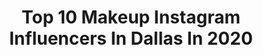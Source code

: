 ---
title: Top 10 Makeup Instagram Influencers In Dallas In 2020
description: >-
  Find top makeup Instagram influencers in Dallas in 2020. Most popular hashtags: #makeup #dallas #makeuplooks #dallasmua.
platform: Instagram
hits: 151
text_top: Identify the most popular Instagram profiles on inBeat.
text_bottom: Our database holds 151 Instagram influencers like this in Dallas, United States for you to pitch.
profiles:
  - username: "thaoweezy123"
    fullname: >-
      Thaoweezy123
    bio: >-
      ❤️Notpolish.com❤️ 💌thao1nguy3n@yahoo.com 🌴San Diego🌴 ⬇️YOUTUBE LINK ⬇️
    location: "United States"
    followers: 108506
    engagement: 181
    commentsToLikes: 0.105603
    id: ck14jhldckdym0i190evcdw3i
    verified: false
    hashtags: "#weddingideas, #nailstagram, #nailmagazine, #nailswag"
  - username: "victoriavixx"
    fullname: >-
      Victoria 💄
    bio: >-
      Dallas Texas @singletontattoo 📍 @ejaytattoo💚 @novalbernal 👧🏻 @ezrabernal 👶🏻 🙏🏼✝️
    location: "United States"
    followers: 5747
    engagement: 734
    commentsToLikes: 0.083211
    id: ck8t7duv8gfyl0j78btstqim1
    verified: false
    hashtags: "#dallas, #dallasmom, #blondehair, #makeuplooks"
  - username: "itsgoldenpiece"
    fullname: >-
      ＭΛＣＫΞＮＺΞΞ 🇯🇲
    bio: >-
      ✨CEO @itsgoldenpieceboutique ✨International Published Model MUA UNT’22 ✨Graphic Design @thegoldengraphics @touchedbygolden DTX📍
    location: "United States"
    followers: 4388
    engagement: 950
    commentsToLikes: 0.044272
    id: ck6u43g0g1gnj0j71prekiuss
    verified: false
    hashtags: "#makeupblogger, #bazaar, #bia, #makeupoftheday"
  - username: "valencarvajal94"
    fullname: >-
      𝑉𝑎𝑙𝑒𝑛𝑡𝑖𝑛𝑎 𝐶𝑎𝑟𝑣𝑎𝑗𝑎𝑙💕💕
    bio: >-
      𝒟𝒶𝓁𝓁𝒶𝓈 -𝒯𝒳🏠 Mom of two 👦🏻👧🏻 COLOMBIA-ESPAÑA-USA 🇨🇴🇪🇸🇺🇸 #latina#mom#texas#goodvibes
    location: "United States"
    followers: 20100
    engagement: 499
    commentsToLikes: 0.029075
    id: ckap91zw4qvo00i78m2cfbr8h
    verified: false
    hashtags: "#texas, #espan, #love, #dallas"
  - username: "ruby_avelar"
    fullname: >-
      Dallas Makeup Artist
    bio: >-
      ➖ DFW MUA 📍 ➖ Collab? 💕 DM me ➖ Texas Gal🌵 ➖ For booking DM client page @fabulousbyruby ➖ Subscribe to my YouTube channel🎥
    location: "United States"
    followers: 14619
    engagement: 1245
    commentsToLikes: 0.027232
    id: ck0vwcydet4zc0i19j7vc8kl9
    verified: false
    hashtags: "#bohowestern, #outfit, #dallas, #ootdfashion"
  - username: "e.g.beautystudio"
    fullname: >-
      Eloy Dallas Makeup Artist
    bio: >-
      Eloy Guerra Dallas 💄 Professional Makeup Artist 📷 Beauty Photographer 📩 Booking: bookingeloy@gmail.com
    location: "United States"
    followers: 19945
    engagement: 215
    commentsToLikes: 0.050355
    id: ck5zocpslq9ni0i14c359mfmv
    verified: false
    hashtags: "#dallasmua, #maccosmetics, #dallasmakeupartist, #makeupforblackwomen"
  - username: "thestyleride"
    fullname: >-
      M Λ Η I
    bio: >-
      Mom | Fashion | Beauty | Travel | YouTuber Email Me 📨- thestyleride@gmail.com 📍Dallas TX 🇺🇸 FB👤 | Snapchat👻 | twitter🐦: @thestyleride Blog👩🏼‍💻👇
    location: "United States"
    followers: 110185
    engagement: 162
    commentsToLikes: 0.114484
    id: ck5q9cqi1ag5l0i11frmsb2u9
    verified: false
    hashtags: "#miamibloggers, #aidanmattox, #luxuryblogger, #myapmoment"
  - username: "mirandaxsasha"
    fullname: >-
      𝙈𝙄𝙍𝘼𝙉𝘿𝘼 𝙎𝘼𝙎𝙃𝘼| MODEL| Dallas
    bio: >-
      Dallas, TX • 📍Montego Bay, JA MANAGED BY: @big_escada_ OWNER OF: @shopklassi FOLLOW & BOOK @beautyxsashaa 💎 #DallasModel
    location: "United States"
    followers: 21115
    engagement: 251
    commentsToLikes: 0.052955
    id: ck5c4ub5z24ex0i116ld2lx5a
    verified: false
    hashtags: "#creativeprocess, #likeforlikes, #photo, #happy"
  - username: "kassybby_mua"
    fullname: >-
      Kass
    bio: >-
      Makeup & fashion lover 💄💅🏻 Dallas Tx 📍/Jerécuaro Gto 🇲🇽 E-mail:kassrojas8@gmail.com Tik Tok 🌸 kassybby_mua Suscríbete a mi canal 🎥 🌸
    location: "United States"
    followers: 12998
    engagement: 871
    commentsToLikes: 0.072541
    id: ck8t5elgl9vvh0j784dzti33s
    verified: false
    hashtags: "#softglam, #fashionnova, #mexicana, #glamour"
  - username: "edelinfalcon"
    fullname: >-
      Edelin Y Falcon
    bio: >-
      TAMUK’24 ✞ Pr/Collab’s - email or DM 💌
    location: "United States"
    followers: 4619
    engagement: 1143
    commentsToLikes: 0.085616
    id: ck5zpeizysj2a0i14piotuf8t
    verified: false
    hashtags: "#sections, #latina, #photooftheday, #loveyourself"
---